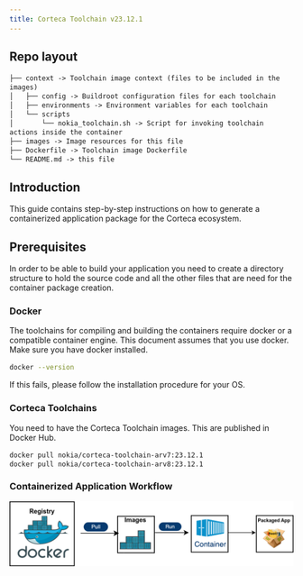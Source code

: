 ```yaml
---
title: Corteca Toolchain v23.12.1
---
```


## Repo layout

```text
├── context -> Toolchain image context (files to be included in the images)
│   ├── config -> Buildroot configuration files for each toolchain
│   ├── environments -> Environment variables for each toolchain
│   └── scripts
│       └── nokia_toolchain.sh -> Script for invoking toolchain actions inside the container
├── images -> Image resources for this file
├── Dockerfile -> Toolchain image Dockerfile
└── README.md -> this file
```

## Introduction

This guide contains step-by-step instructions on how to generate a containerized application package for the Corteca ecosystem.

## Prerequisites

In order to be able to build your application you need to create a directory structure to hold the source code and all the other files that are need for the container package creation.

### Docker

The toolchains for compiling and building the containers require docker or a compatible container engine. This document assumes that you use docker. Make sure you have docker installed.

```bash
docker --version
```

If this fails, please follow the installation procedure for your OS.

### Corteca Toolchains

You need to have the Corteca Toolchain images. This are published in Docker Hub.

```shell
docker pull nokia/corteca-toolchain-arv7:23.12.1
docker pull nokia/corteca-toolchain-arv8:23.12.1
```

### Containerized Application Workflow

![Workflow](images/workflow.png)

